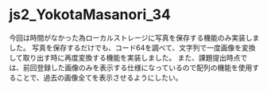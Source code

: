 # js2_YokotaMasanori_34
今回は時間がなかった為ローカルストレージに写真を保存する機能のみ実装しました。
写真を保存するだけでも、コード64を調べて、文字列で一度画像を変換して取り出す時に再度変換する機能を実装しました。
また、課題提出時点では、前回登録した画像のみを表示する仕様になっているので配列の機能を使用することで、過去の画像全てを表示させるようにしたい。
